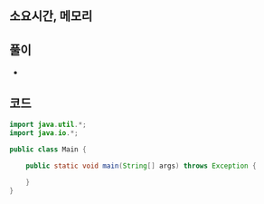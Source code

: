 ## 소요시간, 메모리


## 풀이

* 



## 코드

```java
import java.util.*;
import java.io.*;

public class Main {

	public static void main(String[] args) throws Exception {
		
	}
}

